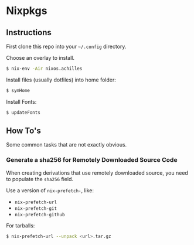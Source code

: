 # Nixpkgs

## Instructions

First clone this repo into your `~/.config` directory.

Choose an overlay to install.

```sh
$ nix-env -Air nixos.achilles
```

Install files (usually dotfiles) into home folder:

```sh
$ symHome
```

Install Fonts:

```sh
$ updateFonts
```

## How To's

Some common tasks that are not exactly obvious.

### Generate a sha256 for Remotely Downloaded Source Code

When creating derivations that use remotely downloaded source, you need to populate the `sha256` field.

Use a version of `nix-prefetch-`, like:
- `nix-prefetch-url`
- `nix-prefetch-git`
- `nix-prefetch-github`

For tarballs:

```sh
$ nix-prefetch-url --unpack <url>.tar.gz
```
